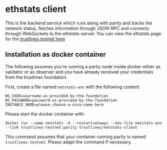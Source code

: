 # ethstats client

This is the backend service which runs along with parity and tracks the
network status, fetches information through JSON-RPC and connects through
WebSockets to the ethstats-server. You can view the ethstats page for the
[trustlines testnet here](http://142.93.106.131)

## Installation as docker container

The following assumes you're running a parity node inside docker either as
validator or as observer and you have already received your credentials from the
trustlines foundation.

First, create a file named `netstats-env` with the following content:

```
WS_USER=username-as-provided-by-the-foundation                                                                    
WS_PASSWORD=password-as-provided-by-the-foundation
INSTANCE_NAME=please-choose-a-nice-name-here                                                      
```

Please start the docker container with:
```
docker run --name netstats -d --restart=always --env-file netstats-env --link trustlines-testnet:parity trustlines/netstats-client
```

This command assumes that your container running parity is named
`trustlines-testnet`. Please adapt the command if necessary.
